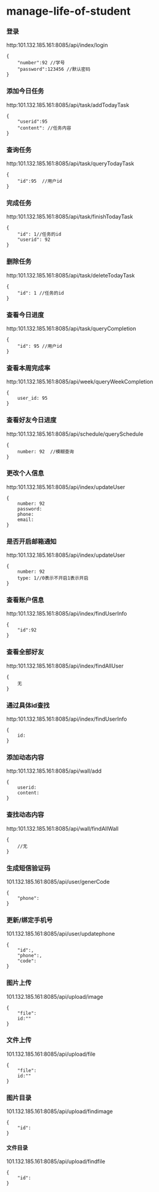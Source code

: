 # manage-life-of-student

### 登录
http:101.132.185.161:8085/api/index/login

    {
        "number":92 //学号
        "password":123456 //默认密码
    }
### 添加今日任务
http:101.132.185.161:8085/api/task/addTodayTask

    {
        "userid":95
        "content": //任务内容
    }
### 查询任务
http:101.132.185.161:8085/api/task/queryTodayTask

    {
        "id":95  //用户id
    }
### 完成任务
http:101.132.185.161:8085/api/task/finishTodayTask

    {
        "id": 1//任务的id
        "userid": 92 
    }
### 删除任务
http:101.132.185.161:8085/api/task/deleteTodayTask

    {
        "id": 1 //任务的id
    }
### 查看今日进度
http:101.132.185.161:8085/api/task/queryCompletion

    {
        "id": 95 //用户id
    }
### 查看本周完成率
http:101.132.185.161:8085/api/week/queryWeekCompletion

    {
        user_id: 95
    }
### 查看好友今日进度
http:101.132.185.161:8085/api/schedule/querySchedule

    {
        number: 92  //模糊查询
    }
### 更改个人信息
http:101.132.185.161:8085/api/index/updateUser

    {
        number: 92
        password:
        phone:
        email:
    }
### 是否开启邮箱通知
http:101.132.185.161:8085/api/index/updateUser

    {
        number: 92
        type: 1//0表示不开启1表示开启
    }
### 查看账户信息
http:101.132.185.161:8085/api/index/findUserInfo

    {
        "id":92
    }
### 查看全部好友
http:101.132.185.161:8085/api/index/findAllUser

    {
        无
    }
### 通过具体id查找
http:101.132.185.161:8085/api/index/findUserInfo

    {
        id:
    }
    
### 添加动态内容 
http:101.132.185.161:8085/api/wall/add
    
    {
        userid:
        content:
    }
###  查找动态内容   
http:101.132.185.161:8085/api/wall/findAllWall

    {
        //无
    }
### 生成短信验证码    
101.132.185.161:8085/api/user/generCode

    {
        "phone":
    }
    
### 更新/绑定手机号
101.132.185.161:8085/api/user/updatephone

    {
        "id":,
        "phone":,
        "code":
    }
    
### 图片上传
101.132.185.161:8085/api/upload/image

    {
        "file":
        id:""
    }
    
### 文件上传
101.132.185.161:8085/api/upload/file

    {
        "file":
        id:""
    }
### 图片目录
101.132.185.161:8085/api/upload/findimage

    {
        "id":
    }
   
#### 文件目录
101.132.185.161:8085/api/upload/findfile

    {
        "id":
    }
